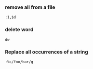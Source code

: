 ### remove all from a file

```
:1,$d
```

### delete word

```
dw
```

### Replace all occurrences of a string

```
:%s/foo/bar/g
```

